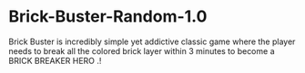# Brick-Buster-Random-1.0
Brick Buster is incredibly simple yet addictive classic game where the player needs to break all the colored brick layer within 3 minutes to become a BRICK BREAKER HERO .!
